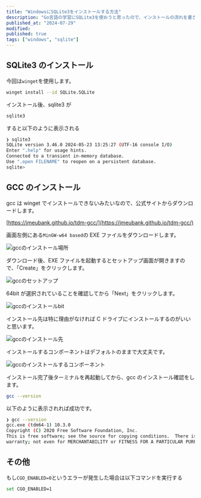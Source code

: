 ```yaml
---
title: "WindowsにSQLite3をインストールする方法"
description: "Go言語の学習にSQLite3を使おうと思ったので、インストールの流れを書きました。"
published_at: "2024-07-29"
modified:
published: true
tags: ["windows", "sqlite"]
---
```


## SQLite3 のインストール

今回は`winget`を使用します。

```bash
winget install --id SQLite.SQLite
```

インストール後、sqlite3 が

```bash
sqlite3
```

すると以下のように表示される

```bash
❯ sqlite3
SQLite version 3.46.0 2024-05-23 13:25:27 (UTF-16 console I/O)
Enter ".help" for usage hints.
Connected to a transient in-memory database.
Use ".open FILENAME" to reopen on a persistent database.
sqlite>
```

## GCC のインストール

gcc は winget でインストールできないみたいなので、公式サイトからダウンロードします。

[https://jmeubank.github.io/tdm-gcc/](https://jmeubank.github.io/tdm-gcc/)

画面左側にある`MinGW-w64 based`の EXE ファイルをダウンロードします。

![gccのインストール場所](/static/gcc.avif)

ダウンロード後、EXE ファイルを起動するとセットアップ画面が開きますので、「Create」をクリックします。

![gccのセットアップ](/static/gcc-setup.avif)

64bit が選択されていることを確認してから「Next」をクリックします。

![gccのインストールbit](/static/gcc-64bit.avif)

インストール先は特に理由がなければ C ドライブにインストールするのがいいと思います。

![gccのインストール先](/static/gcc-install-directory.avif)

インストールするコンポーネントはデフォルトのままで大丈夫です。

![gccのインストールするコンポーネント](/static/gcc-install-components.avif)

インストール完了後ターミナルを再起動してから、gcc のインストール確認をします。

```bash
gcc --version
```

以下のように表示されれば成功です。

```bash
❯ gcc --version
gcc.exe (tdm64-1) 10.3.0
Copyright (C) 2020 Free Software Foundation, Inc.
This is free software; see the source for copying conditions.  There is NO
warranty; not even for MERCHANTABILITY or FITNESS FOR A PARTICULAR PURPOSE.
```

## その他

もし`CGO_ENABLED=0`というエラーが発生した場合は以下コマンドを実行する

```bash
set CGO_ENABLED=1
```
